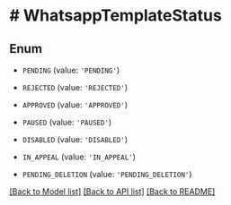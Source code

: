 # # WhatsappTemplateStatus

## Enum


* `PENDING` (value: `'PENDING'`)

* `REJECTED` (value: `'REJECTED'`)

* `APPROVED` (value: `'APPROVED'`)

* `PAUSED` (value: `'PAUSED'`)

* `DISABLED` (value: `'DISABLED'`)

* `IN_APPEAL` (value: `'IN_APPEAL'`)

* `PENDING_DELETION` (value: `'PENDING_DELETION'`)


[[Back to Model list]](../../README.md#models) [[Back to API list]](../../README.md#endpoints) [[Back to README]](../../README.md)
